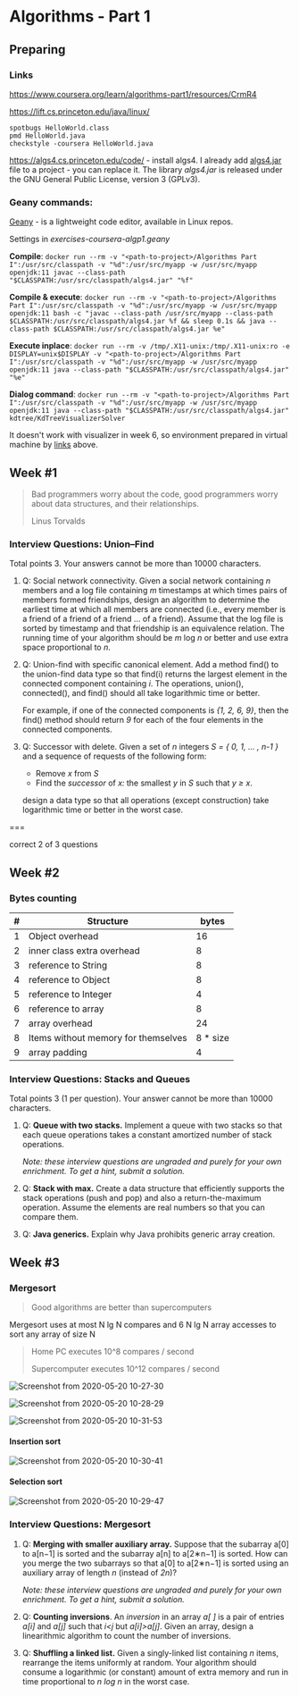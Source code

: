 # Algorithms - Part 1

## Preparing

### Links

https://www.coursera.org/learn/algorithms-part1/resources/CrmR4

https://lift.cs.princeton.edu/java/linux/

```
spotbugs HelloWorld.class
pmd HelloWorld.java
checkstyle -coursera HelloWorld.java
```

https://algs4.cs.princeton.edu/code/ - install algs4. I already add [algs4.jar](./Algorithms%20Part%20I/algs4.jar) file to a project - you can replace it.  The library *algs4.jar* is released under the GNU General Public License, version 3 (GPLv3).

### Geany commands:

[Geany](https://www.geany.org/) - is a lightweight code editor, available in Linux repos.

Settings in *exercises-coursera-algp1.geany*

**Compile**: `docker run --rm -v "<path-to-project>/Algorithms Part I":/usr/src/classpath -v "%d":/usr/src/myapp -w /usr/src/myapp openjdk:11 javac --class-path "$CLASSPATH:/usr/src/classpath/algs4.jar" "%f"`

**Compile & execute**: `docker run --rm -v "<path-to-project>/Algorithms Part I":/usr/src/classpath -v "%d":/usr/src/myapp -w /usr/src/myapp openjdk:11 bash -c "javac --class-path /usr/src/myapp --class-path $CLASSPATH:/usr/src/classpath/algs4.jar %f && sleep 0.1s && java --class-path $CLASSPATH:/usr/src/classpath/algs4.jar %e"`

**Execute inplace**: `docker run --rm -v /tmp/.X11-unix:/tmp/.X11-unix:ro -e DISPLAY=unix$DISPLAY -v "<path-to-project>/Algorithms Part I":/usr/src/classpath -v "%d":/usr/src/myapp -w /usr/src/myapp openjdk:11 java --class-path "$CLASSPATH:/usr/src/classpath/algs4.jar" "%e"`

**Dialog command**: `docker run --rm -v "<path-to-project>/Algorithms Part I":/usr/src/classpath -v "%d":/usr/src/myapp -w /usr/src/myapp openjdk:11 java --class-path "$CLASSPATH:/usr/src/classpath/algs4.jar" kdtree/KdTreeVisualizerSolver `

It doesn't work with visualizer in week 6, so environment prepared in virtual machine by [links](#links) above.

## Week #1

> Bad programmers worry about the code, good programmers worry about data structures, and their relationships.
>
> Linus Torvalds

### Interview Questions: Union–Find

Total points 3. Your answers cannot be more than 10000 characters.

1. Q: Social network connectivity. Given a social network containing *n* members and a log file containing *m* timestamps at which times pairs of members formed friendships, design an algorithm to determine the earliest time at which all members are connected (i.e., every member is a friend of a friend of a friend ... of a friend). Assume that the log file is sorted by timestamp and that friendship is an equivalence relation. The running time of your algorithm should be *m* log *⁡n* or better and use extra space proportional to *n*.

<!--
   A: The earliest time (at which all members are connected) is the timestamp, when the only one root will remain. For m log n running time (worst-case time) we should use "weighted QU + path compression" algorithm. It will works, because we have sorted by timestamp log file (used as union operation).
-->

2. Q: Union-find with specific canonical element. Add a method find() to the union-find data type so that find(i) returns the largest element in the connected component containing *i*. The operations, union(), connected(), and find() should all take logarithmic time or better.

   For example, if one of the connected components is *\{1, 2, 6, 9\}*, then the find() method should return *9* for each of the four elements in the connected components.

<!--
   A: We can use 1 additional array where index is number of component and value is the maximum. Every union operation we will update additional array, every find operation we will get value in additional array for root component (in classical array).
-->

3. Q: Successor with delete. Given a set of *n* integers *S = \{ 0, 1, ... , n-1 \}* and a sequence of requests of the following form:

   - Remove *x* from *S*
   - Find the *successor* of *x:* the smallest *y* in *S* such that *y ≥ x*.

   design a data type so that all operations (except construction) take logarithmic time or better in the worst case.

<!--
   A:
-->

===

correct 2 of 3 questions

## Week #2

### Bytes counting

| #    | Structure                           | bytes    |
| ---- | ----------------------------------- | -------- |
| 1    | Object overhead                     | 16       |
| 2    | inner class extra overhead          | 8        |
| 3    | reference to String                 | 8        |
| 4    | reference to Object                 | 8        |
| 5    | reference to Integer                | 4        |
| 6    | reference to array                  | 8        |
| 7    | array overhead                      | 24       |
| 8    | Items without memory for themselves | 8 * size |
| 9    | array padding                       | 4        |

### Interview Questions: Stacks and Queues

Total points 3 (1 per question). Your answer cannot be more than 10000 characters.

1. Q: **Queue with two stacks.** Implement a queue with two stacks so that each queue operations takes a constant amortized number of stack operations.

   *Note: these interview questions are ungraded and purely for your own enrichment. To get a hint, submit a solution.*

<!--
   A: We can use first stack for enqueue operations. When we need dequeue operation - we get item from second stack, if it is empty - move all items from first to second before.
-->

2. Q: **Stack with max.** Create a data structure that efficiently supports the stack operations  (push and pop) and also a return-the-maximum operation. Assume the  elements are real numbers so that you can compare them.

<!--
   A: We can't use extra variables for maximum and for quantities of maximum elements, because second pop operation need new scan. Also, we don't study sorted lists yet. So I have only one bad idea - every pop operation scan full stack.
-->

3. Q: **Java generics.** Explain why Java prohibits generic array creation.

<!--
   A: I guess, for arrays compiler make memory allocation before run-time and generic type haven't size for it.
-->

## Week #3

### Mergesort

> Good algorithms are better than supercomputers

Mergesort uses at most N lg N compares and 6 N lg N array accesses to sort any array of size N

> Home PC executes 10^8 compares / second
>
> Supercomputer executes 10^12 compares / second

![Screenshot from 2020-05-20 10-27-30](.assets/Screenshot%20from%202020-05-20%2010-27-30.png)

![Screenshot from 2020-05-20 10-28-29](.assets/Screenshot%20from%202020-05-20%2010-28-29.png)

![Screenshot from 2020-05-20 10-31-53](.assets/Screenshot%20from%202020-05-20%2010-31-53.png)

#### Insertion sort

![Screenshot from 2020-05-20 10-30-41](.assets/Screenshot%20from%202020-05-20%2010-30-41.png)

#### Selection sort

![Screenshot from 2020-05-20 10-29-47](.assets/Screenshot%20from%202020-05-20%2010-29-47.png)

### Interview Questions: Mergesort

1. Q: **Merging with smaller auxiliary array.** Suppose that the subarray a[0] to a[n−1] is sorted and the subarray a[n] to a[2∗n−1] is sorted. How can you merge the two subarrays so that a[0] to a[2∗n−1] is sorted using an auxiliary array of length *n* (instead of *2n*)?
   
   *Note: these interview questions are ungraded and purely for your own enrichment. To get a hint, submit a solution.*
   
<!--
   A: We can use 2 extra separators ("_" = 0 then started) that indicated ready and buffer spaces. Do not clone items to aux and start compare in result array - put minimal to aux.
Then aux filled - move items after separator2 to front of result array till it has free cells (after separator1) and move separator1 and separator2. Then result array hasn't free cells - continue compare items after separator1 to aux before separator2. In the end - move all items from aux to result array.
```
_ 2   4   6   8 |'1   3   5   7 // _  
_'2   4   6   8 |     3   5   7 // _ 1
_     4   6   8 |    '3   5   7 // _ 1   2
_    '4   6   8 |         5   7 // _ 1   2   3
_         6   8 |         5   7 // _'1   2   3   4
  1 _     6   8 |        '5   7 //     _ 2   3   4
  1 _     6   8 |             7 //   5 _'2   3   4
  1   2 _'6   8 |             7 //   5     _ 3   4
  1   2 _     8 |             7 //   5   6 _'3   4
  1   2   3 _ 8 |            '7 //   5   6     _ 4
  1   2   3 _ 8 |               //   5   6   7 _'4
  1   2   3   4 |               //  '5  '6  '7  '8
  1   2   3   4 | 5   6   7   8 //   
```
-->

2. Q: **Counting inversions**. An *inversion* in an array *a[ ]* is a pair of entries *a[i]* and *a[j]* such that *i<j* but *a[i]>a[j]*. Given an array, design a linearithmic algorithm to count the number of inversions.
   
<!--
   A: Apply mergesort for given array, use extra counter for every merge operation where you take item from second part before take item from first part.
-->

3. Q: **Shuffling a linked list.** Given a singly-linked list containing *n* items, rearrange the items uniformly at random. Your algorithm should  consume a logarithmic (or constant) amount of extra memory and run in time proportional to *n log n* in the worst case. 
   
<!--
   A: Use array-based randomized queue (from 2 week practice), erase every item after enqueue.
-->
